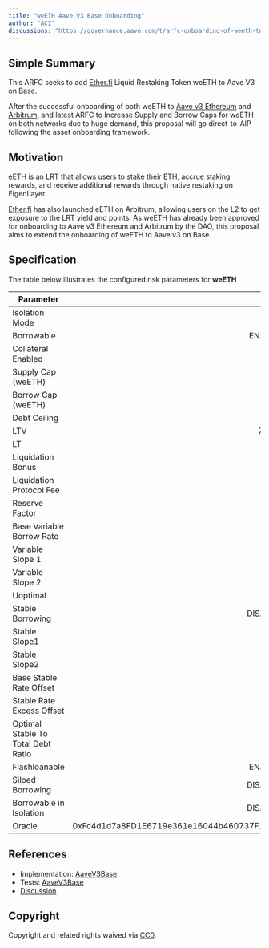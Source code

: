 ```yaml
---
title: "weETH Aave V3 Base Onboarding"
author: "ACI"
discussions: "https://governance.aave.com/t/arfc-onboarding-of-weeth-to-aave-v3-on-base/17691"
---
```


## Simple Summary

This ARFC seeks to add [Ether.fi](http://ether.fi/) Liquid Restaking Token weETH to Aave V3 on Base.

After the successful onboarding of both weETH to [Aave v3 Ethereum](https://vote.onaave.com/proposal/?proposalId=74&ipfsHash=0x227ef8b0f49775f64100ec697bc4e67b0739bd1ff08788b1f6b48a66e1d57bf7) and [Arbitrum](https://vote.onaave.com/proposal/?proposalId=76&ipfsHash=0x78778591515790b337fcdcc2a02d49dc58e98cad614c33d61e1173bc6194729d), and latest ARFC to Increase Supply and Borrow Caps for weETH on both networks due to huge demand, this proposal will go direct-to-AIP following the asset onboarding framework.

## Motivation

eETH is an LRT that allows users to stake their ETH, accrue staking rewards, and receive additional rewards through native restaking on EigenLayer.

[Ether.fi](http://ether.fi/) has also launched eETH on Arbitrum, allowing users on the L2 to get exposure to the LRT yield and points. As weETH has already been approved for onboarding to Aave v3 Ethereum and Arbitrum by the DAO, this proposal aims to extend the onboarding of weETH to Aave v3 on Base.

## Specification

The table below illustrates the configured risk parameters for **weETH**

| Parameter                          |                                      Value |
| ---------------------------------- | -----------------------------------------: |
| Isolation Mode                     |                                      False |
| Borrowable                         |                                    ENABLED |
| Collateral Enabled                 |                                       true |
| Supply Cap (weETH)                 |                                        150 |
| Borrow Cap (weETH)                 |                                         30 |
| Debt Ceiling                       |                                      USD 0 |
| LTV                                |                                     72.5 % |
| LT                                 |                                       75 % |
| Liquidation Bonus                  |                                      7.5 % |
| Liquidation Protocol Fee           |                                       10 % |
| Reserve Factor                     |                                       45 % |
| Base Variable Borrow Rate          |                                        0 % |
| Variable Slope 1                   |                                        7 % |
| Variable Slope 2                   |                                      300 % |
| Uoptimal                           |                                       35 % |
| Stable Borrowing                   |                                   DISABLED |
| Stable Slope1                      |                                        7 % |
| Stable Slope2                      |                                      300 % |
| Base Stable Rate Offset            |                                        0 % |
| Stable Rate Excess Offset          |                                        0 % |
| Optimal Stable To Total Debt Ratio |                                        0 % |
| Flashloanable                      |                                    ENABLED |
| Siloed Borrowing                   |                                   DISABLED |
| Borrowable in Isolation            |                                   DISABLED |
| Oracle                             | 0xFc4d1d7a8FD1E6719e361e16044b460737F12C44 |

## References

- Implementation: [AaveV3Base](https://github.com/bgd-labs/aave-proposals-v3/blob/main/src/20240527_AaveV3Base_WeETHAaveV3BaseOnboarding/AaveV3Base_WeETHAaveV3BaseOnboarding_20240527.sol)
- Tests: [AaveV3Base](https://github.com/bgd-labs/aave-proposals-v3/blob/main/src/20240527_AaveV3Base_WeETHAaveV3BaseOnboarding/AaveV3Base_WeETHAaveV3BaseOnboarding_20240527.t.sol)
- [Discussion](https://governance.aave.com/t/arfc-onboarding-of-weeth-to-aave-v3-on-base/17691)

## Copyright

Copyright and related rights waived via [CC0](https://creativecommons.org/publicdomain/zero/1.0/).

